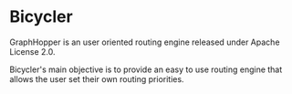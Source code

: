 # Bicycler


GraphHopper is an user oriented routing engine released under Apache License 2.0.

Bicycler's main objective is to provide an easy to use routing engine that allows the user set their own routing priorities. 


